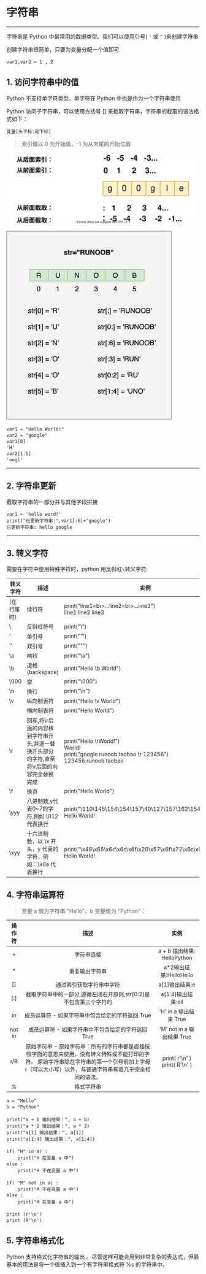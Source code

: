 # 字符串

---

字符串是 Python 中最常用的数据类型。我们可以使用引号( `'` 或 `"` )来创建字符串

创建字符串很简单，只要为变量分配一个值即可

    var1,var2 = 1 , 2

## 1. 访问字符串中的值

Python 不支持单字符类型，单字符在 Python 中也是作为一个字符串使用

Python 访问子字符串，可以使用方括号 [] 来截取字符串，字符串的截取的语法格式如下：

    变量[头下标:尾下标]

> 索引值以 0 为开始值，-1 为从末尾的开始位置


![image](../Images/string-1.svg)

![images](../Images/python-str-runoob.png)

    var1 = "Hello World!"
    var2 = "google"
    var1[0]
    'H'
    var2[1:5]
    'oogl'

---

## 2. 字符串更新

截取字符串的一部分并与其他字段拼接

    var1 = 'hello word!'
    print("已更新字符串:",var1[:6]+"google")
    已更新字符串: hello google

---

## 3. 转义字符

需要在字符中使用特殊字符时，python 用反斜杠`\`转义字符:

| **转义字符** | **描述**                                           | **实例**                                                                                                |
|----------|--------------------------------------------------|-------------------------------------------------------------------------------------------------------|
| \(在行尾时)  | 续行符                                              | print("line1\<br>...line2\<br>...line3")<br>line1 line2 line3                                         |
| \\       | 反斜杠符号                                            | print("\\")                                                                                           |
| \'       | 单引号                                              | print("\'")                                                                                           |
| \''      | 双引号                                              | print("\"")                                                                                           |
| \a       | 响铃                                               | print("\a")                                                                                           |
| \b       | 退格(backspace)                                    | print("Hello \b World")                                                                               |
| \000     | 空                                                | print("\000")                                                                                         |
| \n       | 换行                                               | print("\n")                                                                                           |
| \v       | 纵向制表符                                            | print("Hello \v World")                                                                               |
| 	        | 横向制表符                                            | print("Hello 	 World")                                                                                |
| \r       | 回车,将\r后面的内容移到字符串开头,并逐一替换开头部分的字符,直至将\r后面的内容完全替换完成 | print("Hello \rWorld!")<br>World!<br>print("google runoob taobao \r 123456")<br>123456 runoob taobao  |
| \f       | 换页                                               | print("Hello World")                                                                                  |
| \yyy     | 八进制数,y代表0~7的字符,例如:\012代表换行                       |  print("\110\145\154\154\157\40\127\157\162\154\144\41")<br>Hello World!                              |
| \xyy     | 十六进制数，以 \x 开头，y 代表的字符，例如：\x0a 代表换行               | print("\x48\x65\x6c\x6c\x6f\x20\x57\x6f\x72\x6c\x64\x21")<br>Hello World!                             |


## 4. 字符串运算符

> 变量 a 值为字符串 "Hello"，b 变量值为 "Python"：

| **操作符** | **描述**                                                                                                 | **实例**                           |
|:-------:|:------------------------------------------------------------------------------------------------------:|:--------------------------------:|
| +       | 字符串连接                                                                                                  | a + b 输出结果: HelloPython          |
| *       | 重复输出字符串                                                                                                | a*2输出结果:HelloHello               |
| []      | 通过索引获取字符串中字符                                                                                           | a[1]输出结果:e                       |
| [:]     | 截取字符串中的一部分,遵循左闭右开原则,str[0:2]是不包含第三个字符的                                                                 | a[1:4]输出结果:ell                   |
| in      | 成员运算符 - 如果字符串中包含给定的字符返回 True                                                                           | 'H' in a 输出结果 True               |
| not in  | 成员运算符 - 如果字符串中不包含给定的字符返回 True                                                                          | 'M' not in a 输出结果 True           |
| r/R     | 原始字符串 - 原始字符串：所有的字符串都是直接按照字面的意思来使用，没有转义特殊或不能打印的字符。 原始字符串除在字符串的第一个引号前加上字母 r（可以大小写）以外，与普通字符串有着几乎完全相同的语法。 | print( r'\n' )<br>print( R'\n' ) |
| %       | 格式字符串                                                                                                  |                                  |



    a = "Hello"
    b = "Python"

    print("a + b 输出结果：", a + b)
    print("a * 2 输出结果：", a * 2)
    print("a[1] 输出结果：", a[1])
    print("a[1:4] 输出结果：", a[1:4])

    if( "H" in a) :
        print("H 在变量 a 中")
    else :
        print("H 不在变量 a 中")

    if( "M" not in a) :
        print("M 不在变量 a 中")
    else :
        print("M 在变量 a 中")

    print (r'\n')
    print (R'\n')

## 5. 字符串格式化

Python 支持格式化字符串的输出 。尽管这样可能会用到非常复杂的表达式，但最基本的用法是将一个值插入到一个有字符串格式符 %s 的字符串中。
